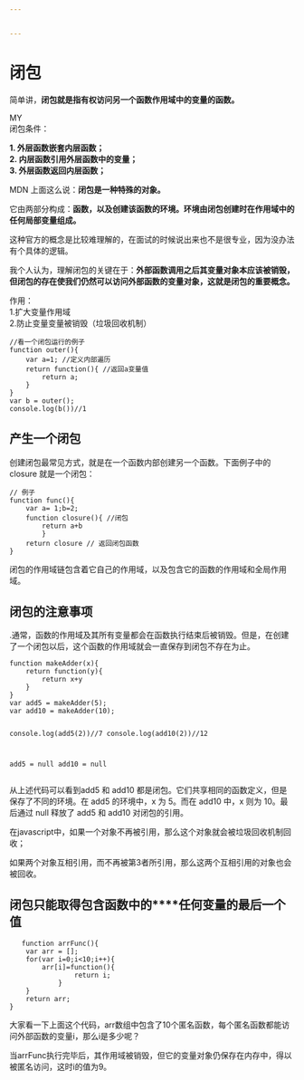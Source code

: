 ```yaml
---


---
```


<h1 id="闭包">闭包</h1>
<p>简单讲，<strong>闭包就是指有权访问另一个函数作用域中的变量的函数。</strong></p>
<p>MY<br>
闭包条件：</p>
<p><strong>1. 外层函数嵌套内层函数；<br>
2. 内层函数引用外层函数中的变量；<br>
3. 外层函数返回内层函数；</strong></p>
<p>MDN 上面这么说：<strong>闭包是一种特殊的对象。</strong></p>
<p>它由两部分构成：<strong>函数，以及创建该函数的环境。环境由闭包创建时在作用域中的任何局部变量组成。</strong></p>
<p>这种官方的概念是比较难理解的，在面试的时候说出来也不是很专业，因为没办法有个具体的逻辑。</p>
<p>我个人认为，理解闭包的关键在于：<strong>外部函数调用之后其变量对象本应该被销毁，但闭包的存在使我们仍然可以访问外部函数的变量对象，这就是闭包的重要概念。</strong></p>
<p>作用：<br>
1.扩大变量作用域<br>
2.防止变量变量被销毁（垃圾回收机制）</p>
<pre><code>//看一个闭包运行的例子
function outer(){
    var a=1; //定义内部遍历
    return function(){ //返回a变量值
	    return a;
	}
}
var b = outer();
console.log(b())//1
</code></pre>
<h2 id="产生一个闭包"><strong>产生一个闭包</strong></h2>
<p>创建闭包最常见方式，就是在一个函数内部创建另一个函数。下面例子中的 closure 就是一个闭包：</p>
<pre><code>// 例子
function func(){
    var a= 1;b=2;
    function closure(){ //闭包
    	return a+b 
    	}
	return closure // 返回闭包函数
}
</code></pre>
<p>闭包的作用域链包含着它自己的作用域，以及包含它的函数的作用域和全局作用域。</p>
<h2 id="闭包的注意事项"><strong>闭包的注意事项</strong></h2>
<p>.通常，函数的作用域及其所有变量都会在函数执行结束后被销毁。但是，在创建了一个闭包以后，这个函数的作用域就会一直保存到闭包不存在为止。</p>
<pre><code>function makeAdder(x){
    return function(y){
	    return x+y
	}
}
var add5 = makeAdder(5);
var add10 = makeAdder(10);

console.log(add5(2))//7
console.log(add10(2))//12

add5 = null
add10 = null
</code></pre>
<p>从上述代码可以看到add5 和 add10 都是闭包。它们共享相同的函数定义，但是保存了不同的环境。在 add5 的环境中，x 为 5。而在 add10 中，x 则为 10。最后通过 null 释放了 add5 和 add10 对闭包的引用。</p>
<p>在javascript中，如果一个对象不再被引用，那么这个对象就会被垃圾回收机制回收；</p>
<p>如果两个对象互相引用，而不再被第3者所引用，那么这两个互相引用的对象也会被回收。</p>
<h2 id="闭包只能取得包含函数中的任何变量的最后一个值"><strong>闭包只能取得包含函数中的****任何变量的最后一个值</strong></h2>
<pre><code>   function arrFunc(){
	var arr = [];
	for(var i=0;i&lt;10;i++){
		arr[i]=function(){
				return i;
			}
	}
	return arr;
}
</code></pre>
<p>大家看一下上面这个代码，arr数组中包含了10个匿名函数，每个匿名函数都能访问外部函数的变量i，那么i是多少呢？</p>
<p>当arrFunc执行完毕后，其作用域被销毁，但它的变量对象仍保存在内存中，得以被匿名访问，这时i的值为9。</p>

